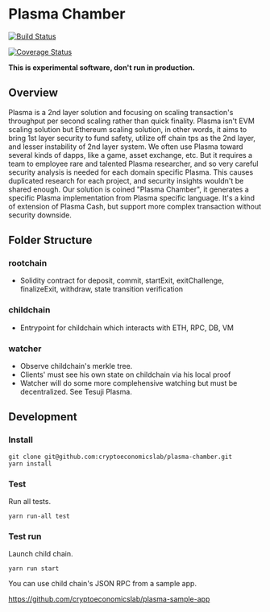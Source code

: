# Plasma Chamber

[![Build Status](https://travis-ci.org/cryptoeconomicslab/plasma-chamber.svg?branch=master)](https://travis-ci.org/cryptoeconomicslab/plasma-chamber)

[![Coverage Status](https://coveralls.io/repos/github/cryptoeconomicslab/plasma-chamber/badge.svg?branch=master)](https://coveralls.io/github/cryptoeconomicslab/plasma-chamber?branch=master)

**This is experimental software, don't run in production.**

## Overview

Plasma is a 2nd layer solution and focusing on scaling transaction's throughput per second scaling rather than quick finality. Plasma isn't EVM scaling solution but Ethereum scaling solution, in other words, it aims to bring 1st layer security to fund safety, utilize off chain tps as the 2nd layer, and lesser instability of 2nd layer system. We often use Plasma toward several kinds of dapps, like a game, asset exchange, etc. But it requires a team to employee rare and talented Plasma researcher, and so very careful security analysis is needed for each domain specific Plasma. This causes duplicated research for each project, and security insights wouldn't be shared enough. Our solution is coined "Plasma Chamber", it generates a specific Plasma implementation from Plasma specific language. It's a kind of extension of Plasma Cash, but support more complex transaction without security downside.


## Folder Structure

### rootchain
- Solidity contract for deposit, commit, startExit, exitChallenge, finalizeExit, withdraw, state transition verification

### childchain
- Entrypoint for childchain which interacts with ETH, RPC, DB, VM

### watcher
- Observe childchain's merkle tree.
- Clients' must see his own state on childchain via his local proof
- Watcher will do some more complehensive watching but must be decentralized. See Tesuji Plasma.

## Development

### Install

```
git clone git@github.com:cryptoeconomicslab/plasma-chamber.git
yarn install
```

### Test

Run all tests.

```
yarn run-all test
```

### Test run


Launch child chain.

```
yarn run start
```

You can use child chain's JSON RPC from a sample app.

https://github.com/cryptoeconomicslab/plasma-sample-app

